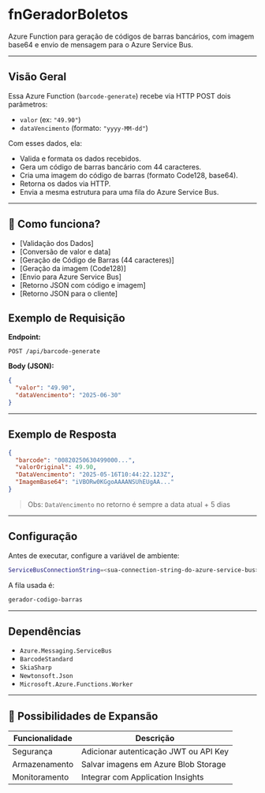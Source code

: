 # fnGeradorBoletos

Azure Function para geração de códigos de barras bancários, com imagem base64 e envio de mensagem para o Azure Service Bus.

---

## Visão Geral

Essa Azure Function (`barcode-generate`) recebe via HTTP POST dois parâmetros:

- `valor` (ex: `"49.90"`)
- `dataVencimento` (formato: `"yyyy-MM-dd"`)

Com esses dados, ela:
- Valida e formata os dados recebidos.
- Gera um código de barras bancário com 44 caracteres.
- Cria uma imagem do código de barras (formato Code128, base64).
- Retorna os dados via HTTP.
- Envia a mesma estrutura para uma fila do Azure Service Bus.

---

## 🚀 Como funciona?

- [Validação dos Dados]
- [Conversão de valor e data]
- [Geração de Código de Barras (44 caracteres)]
- [Geração da imagem (Code128)]
- [Envio para Azure Service Bus]
- [Retorno JSON com código e imagem]
- [Retorno JSON para o cliente]



## Exemplo de Requisição

**Endpoint:**
```
POST /api/barcode-generate
```

**Body (JSON):**
```json
{
  "valor": "49.90",
  "dataVencimento": "2025-06-30"
}
```

---

## Exemplo de Resposta

```json
{
  "barcode": "00820250630499000...",
  "valorOriginal": 49.90,
  "DataVencimento": "2025-05-16T10:44:22.123Z",
  "ImagemBase64": "iVBORw0KGgoAAAANSUhEUgAA..."
}
```

> Obs: `DataVencimento` no retorno é sempre a data atual + 5 dias

---

## Configuração

Antes de executar, configure a variável de ambiente:

```bash
ServiceBusConnectionString=<sua-connection-string-do-azure-service-bus>
```

A fila usada é:

```bash
gerador-codigo-barras
```

---

## Dependências

- `Azure.Messaging.ServiceBus`
- `BarcodeStandard`
- `SkiaSharp`
- `Newtonsoft.Json`
- `Microsoft.Azure.Functions.Worker`

---

## 📌 Possibilidades de Expansão

| Funcionalidade | Descrição |
|----------------|-----------|
| Segurança | Adicionar autenticação JWT ou API Key |
| Armazenamento | Salvar imagens em Azure Blob Storage |
| Monitoramento | Integrar com Application Insights |
